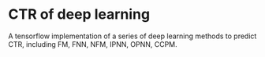# CTR of deep learning
A tensorflow implementation of a series of deep learning methods to predict CTR, including FM, FNN, NFM, IPNN, OPNN, CCPM.

